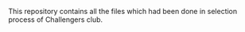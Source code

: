 This repository contains all the files which had been done in selection process of Challengers club.
